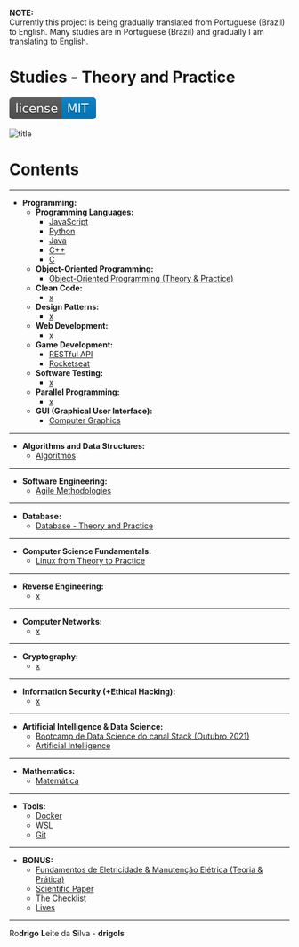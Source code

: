 **NOTE:**  
Currently this project is being gradually translated from Portuguese (Brazil) to English. Many studies are in Portuguese (Brazil) and gradually I am translating to English.

# Studies - Theory and Practice

[![License MIT](res/license-MIT-blue.svg)](LICENSE.md)

![title](res/newlogo.gif)

# Contents

---

 - __Programming:__
   - __Programming Languages:__
     - [JavaScript](modules/javascript-codes)
     - [Python](modules/python-codes)
     - [Java](modules/java-codes)
     - [C++](modules/cc-codes)
     - [C](modules/c-codes)
   - **Object-Oriented Programming:**
     - [Object-Oriented Programming (Theory & Practice)](modules/oop)
   - __Clean Code:__
     - [x](#)
   - __Design Patterns:__
     - [x](#)
   - __Web Development:__
     - [x](#)
   - __Game Development:__
     - [RESTful API](modules/restful-api)
     - [Rocketseat](modules/rocketseat-samples)
   - __Software Testing:__
     - [x](#)
   - __Parallel Programming:__
     - [x](#)
   - __GUI (Graphical User Interface):__
     - [Computer Graphics](modules/computer-graphics)

---

 - __Algorithms and Data Structures:__
   - [Algoritmos](modules/algorithms)

---

 - **Software Engineering:**
   - [Agile Methodologies](modules/agile-methodologies)

---

 - __Database:__
   - [Database - Theory and Practice](modules/database-theory-and-practice)

---

 - __Computer Science Fundamentals:__
   - [Linux from Theory to Practice](modules/linux-from-theory-to-practice)

---

 - __Reverse Engineering:__
   - [x](#)

---

 - __Computer Networks:__
   - [x](#)

---

 - __Cryptography:__
   - [x](#)

---

 - __Information Security (+Ethical Hacking):__
   - [x](#)

---

 - __Artificial Intelligence & Data Science:__
   - [Bootcamp de Data Science do canal Stack (Outubro 2021)](modules/stack-bootcamp-ds-2021-10)
   - [Artificial Intelligence](modules/ai-codes)

---

 - __Mathematics:__
   - [Matemática](modules/math-codes)

---

 - __Tools:__
   - [Docker](modules/docker-guide)
   - [WSL](modules/wsl-tips-and-tricks/)
   - [Git](modules/git-docs)

---

 - __BONUS:__
   - [Fundamentos de Eletricidade & Manutenção Elétrica (Teoria & Prática)](modules/electrician)
   - [Scientific Paper](modules/scientific-paper)
   - [The Checklist](modules/the-checklist)
   - [Lives](modules/lives)

---

Ro**drigo** **L**eite da **S**ilva - **drigols**
